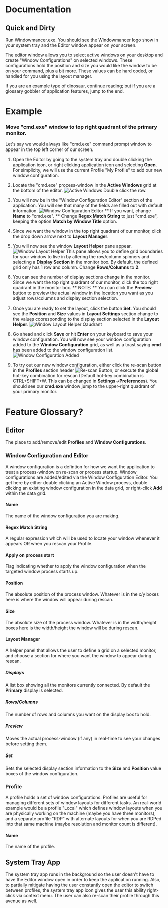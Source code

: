 # Documentation

## Quick and Dirty
Run Windowmancer.exe. You should see the Windowmancer logo show in your system tray and the Editor window appear on your screen.

The editor window allows you to select active windows on your desktop and create "Window Configurations" on selected windows. These configurations hold the position and size you would like the window to be on your command, plus a bit more. These values can be hard coded, or handled for you using the layout manager.

If you are an example type of dinosaur, continue reading; but if you are a glossary gobbler of application features, jump to the end.

# Example
### Move "cmd.exe" window to top right quadrant of the primary monitor.

Let's say we would always like "cmd.exe" command prompt window to appear in the top left corner of our screen.
1. Open the Editor by going to the system tray and double clicking the application icon, or right clicking application icon and selecting **Open**. For simplicity, we will use the current Profile "My Profile" to add our new window configuration.

3. Locate the "cmd.exe" process-window in the **Active Windows** grid at the bottom of the editor.
![Active Windows](editor_active_windows.png)
Double click the row.

4. You will now be in the "Window Configuration Editor" section of the application. You will see that many of the fields are filled out with default information.
![Window Configuration Editor](window_config_main.png)
** If you want, change **Name** to "cmd.exe".
** Change **Regex Match String** to just "cmd.exe", keeping the option **Match by Window Title** option.

5. Since we want the window in the top right quadrant of our monitor, click the drop down arrow next to **Layout Manager**.

6. You will now see the window **Layout Helper** pane appear. 
![Window Layout Helper](display_helper_main.png)
This pane allows you to define grid boundaries for your window to live in by altering the row/column spinners and selecting a **Display Section** in the monitor box. By default, the defined grid only has 1 row and column. 
Change **Rows/Columns** to **2**.

7. You can see the number of display sections change in the monitor. Since we want the top right quadrant of our monitor, click the top right quadrant in the monitor box.
** NOTE: ** You can click the **Preview** button to preview the actual window in the location you want as you adjust rows/columns and display section selection.

8. Once you are ready to set the layout, click the button **Set**. You should see the **Position** and **Size** values in **Layout Settings** section change to the values cooresponding to the display section selected in the **Layout Helper**.
![Window Layout Helper Qaudrant](display_helper_quadrant.png)

9. Go ahead and click **Save** or hit **Enter** on your keyboard to save your window configuration. You will now see your window configuration added to the **Window Configuration** grid, as well as a toast saying **cmd** has been added to the window configuration list.
![Window Configuration Added](editor_winconfig_added.png)

11. To try out our new window configuration, either click the re-scan button in the **Profiles** section header ![Re-scan Button](rescan_button.png), or execute the global hot-key combination for rescan (Default hot-key combination is CTRL+SHIFT+W. This can be changed in **Settings**->**Preferences**). You should see our **cmd.exe** window jump to the upper-right quadrant of your primary monitor.

# Feature Glossary?

## Editor
The place to add/remove/edit **Profiles** and **Window Configurations**.

### Window Configuration and Editor
A window configuration is a defintion for how we want the application to treat a process-window on re-scan or process startup. Window configurations are added/edited via the Window Configuration Editor. You get here by either double clicking an Active Window process, double clicking an existing window configuration in the data grid, or right-click **Add** within the data grid.

#### Name
The name of the window configuration you are making.
#### Regex Match String
A regular expression which will be used to locate your window whenever it appears OR when you rescan your Profile.
#### Apply on process start
Flag indicating whether to apply the window configuration when the targeted window process starts up.
#### Position
The absolute position of the process window. Whatever is in the x/y boxes here is where the window will appear during rescan.
#### Size
The absolute size of the process window. Whatever is in the width/height boxes here is the width/height the window will be during rescan.

#### Layout Manager
A helper panel that allows the user to define a grid on a selected monitor, and choose a section for where you want the window to appear during rescan.
##### Displays
A list box showing all the monitors currently connected. By default the **Primary** display is selected.
##### Rows/Columns
The number of rows and columns you want on the display box to hold.
##### Preview
Moves the actual process-window (if any) in real-time to see your changes before setting them.
##### Set
Sets the selected display section information to the **Size** and **Position** value boxes of the window configuration.

### Profile
A profile holds a set of window configurations. Profiles are useful for managing different sets of window layouts for different tasks. An real-world example would be a profile "Local" which defines window layouts when you are physically working on the machine (maybe you have three monitors), and a separate profile "RDP" with alternate layouts for when you are RDPed into that same machine (maybe resolution and monitor count is different).

#### Name
The name of the profile.

## System Tray App
The system tray app runs in the background so the user doesn't have to have the Editor window open in order to keep the application running. Also, to partially mitigate having the user constantly open the editor to switch between profiles, the system tray app icon gives the user this ability right-click via context menu. The user can also re-scan their profile through this avenue as well.